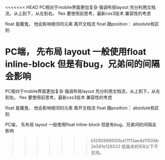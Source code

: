<<<<<<< HEAD
PC相对于mobile界面更加复杂 强调布局layout
充分利用文档流，从上到下，从左到右。
flex 要使用前思考，最新css3技术
兼容性的考虑

float 是魔鬼， 他会影响相邻的元素
离开文档流 float 跟position： absolute有区别

PC端， 先布局   layout 一般使用float
inline-block  但是有bug，兄弟间的间隔会影响
=======
PC相对于mobile界面更加复杂 强调布局layout
充分利用文档流，从上到下，从左到右。
flex 要使用前思考，最新css3技术
兼容性的考虑

float 是魔鬼， 他会影响相邻的元素
离开文档流 float 跟position： absolute有区别

PC端， 先布局   layout 一般使用float
inline-block  但是有bug，兄弟间的间隔会影响
>>>>>>> b1290998600ba17f13ae4a11504b2e581e126533
低版本的IE8以下不支持。
